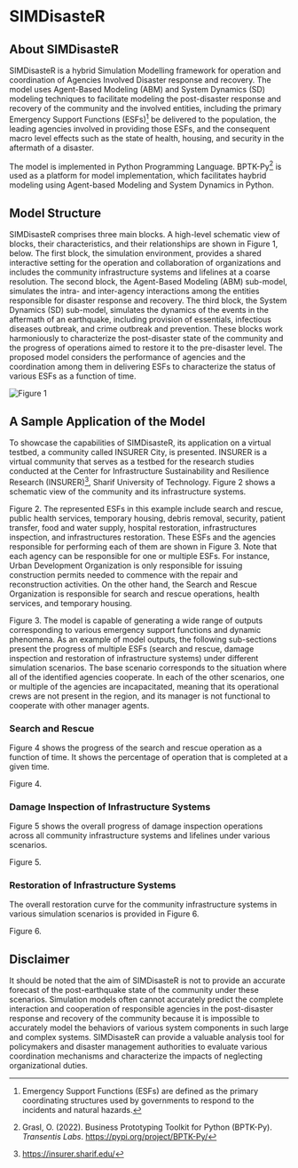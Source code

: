 # SIMDisasteR
## About SIMDisasteR
SIMDisasteR is a hybrid Simulation Modelling framework for operation and coordination of Agencies Involved Disaster response and recovery. The model uses Agent-Based Modeling (ABM) and System Dynamics (SD) modeling techniques to facilitate modeling the post-disaster response and recovery of the community and the involved entities, including the primary Emergency Support Functions (ESFs)[^1] be delivered to the population, the leading agencies involved in providing those ESFs, and the consequent macro level effects such as the state of health, housing, and security in the aftermath of a disaster.

The model is implemented in Python Programming Language. BPTK-Py[^2] is used as a platform for model implementation, which facilitates haybrid modeling using Agent-based Modeling and System Dynamics in Python. 


[^1]: Emergency Support Functions (ESFs) are defined as the primary coordinating structures used by governments to respond to the incidents and natural hazards.
[^2]: Grasl, O. (2022). Business Prototyping Toolkit for Python (BPTK-Py). _Transentis Labs_. https://pypi.org/project/BPTK-Py/

## Model Structure
SIMDisasteR comprises three main blocks. A high-level schematic view of blocks, their characteristics, and their relationships are shown in Figure 1, below. The first block, the simulation environment, provides a shared interactive setting for the operation and collaboration of organizations and includes the community infrastructure systems and lifelines at a coarse resolution. The second block, the Agent-Based Modeling (ABM) sub-model, simulates the intra- and inter-agency interactions among the entities responsible for disaster response and recovery. The third block, the System Dynamics (SD) sub-model, simulates the dynamics of the events in the aftermath of an earthquake, including provision of essentials, infectious diseases outbreak, and crime outbreak and prevention. These blocks work harmoniously to characterize the post-disaster state of the community and the progress of operations aimed to restore it to the pre-disaster level. The proposed model considers the performance of agencies and the coordination among them in delivering ESFs to characterize the status of various ESFs as a function of time.

![Figure 1](https://drive.google.com/file/d/1jHygiW7X3p5xj15Hbib9MItM_zyliRl0/view?usp=sharing)

## A Sample Application of the Model
To showcase the capabilities of SIMDisasteR, its application on a virtual testbed, a community called INSURER City, is presented. INSURER is a virtual community that serves as a testbed for the research studies conducted at the Center for Infrastructure Sustainability and Resilience Research (INSURER)[^3], Sharif University of Technology. Figure 2 shows a schematic view of the community and its infrastructure systems.

Figure 2. 
The represented ESFs in this example include search and rescue, public health services, temporary housing, debris removal, security, patient transfer, food and water supply, hospital restoration, infrastructures inspection, and infrastructures restoration. These ESFs and the agencies responsible for performing each of them are shown in Figure 3. Note that each agency can be responsible for one or multiple ESFs. For instance, Urban Development Organization is only responsible for issuing construction permits needed to commence with the repair and reconstruction activities. On the other hand, the Search and Rescue Organization is responsible for search and rescue operations, health services, and temporary housing.

Figure 3. 
The model is capable of generating a wide range of outputs corresponding to various emergency support functions and dynamic phenomena. 
As an example of model outputs, the following sub-sections present the progress of multiple ESFs (search and rescue, damage inspection and restoration of infrastructure systems) under different simulation scenarios. The base scenario corresponds to the situation where all of the identified agencies cooperate. In each of the other scenarios, one or multiple of the agencies are incapacitated, meaning that its operational crews are not present in the region, and its manager is not functional to cooperate with other manager agents.

### Search and Rescue
Figure 4 shows the progress of the search and rescue operation as a function of time. It shows the percentage of operation that is completed at a given time.

Figure 4.

### Damage Inspection of Infrastructure Systems
Figure 5 shows the overall progress of damage inspection operations across all community infrastructure systems and lifelines under various scenarios.

Figure 5.

### Restoration of Infrastructure Systems
The overall restoration curve for the community infrastructure systems in various simulation scenarios is provided in Figure 6.

Figure 6.

[^3]: https://insurer.sharif.edu/

## Disclaimer
It should be noted that the aim of SIMDisasteR is not to provide an accurate forecast of the post-earthquake state of the community under these scenarios. Simulation models often cannot accurately predict the complete interaction and cooperation of responsible agencies in the post-disaster response and recovery of the community because it is impossible to accurately model the behaviors of various system components in such large and complex systems. SIMDisasteR can provide a valuable analysis tool for policymakers and disaster management authorities to evaluate various coordination mechanisms and characterize the impacts of neglecting organizational duties.


